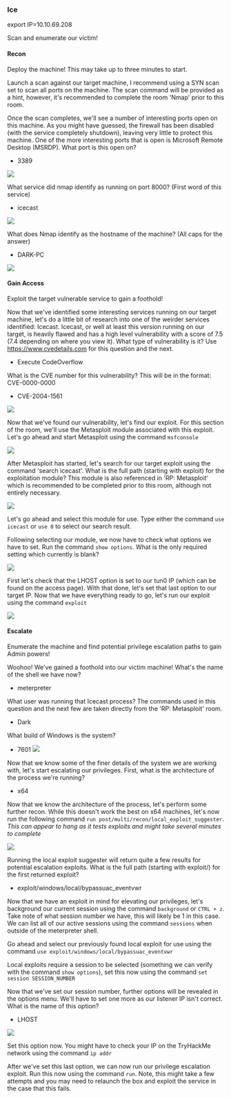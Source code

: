 ### Ice

export IP=10.10.69.208


Scan and enumerate our victim!


#### Recon

Deploy the machine! This may take up to three minutes to start.


Launch a scan against our target machine, I recommend using a SYN scan set to scan all ports on the machine. The scan command will be provided as a hint, however, it's recommended to complete the room 'Nmap' prior to this room. 


Once the scan completes, we'll see a number of interesting ports open on this machine. As you might have guessed, the firewall has been disabled (with the service completely shutdown), leaving very little to protect this machine. One of the more interesting ports that is open is Microsoft Remote Desktop (MSRDP). What port is this open on?
- 3389

![](../../img/Pasted%20image%2020220827082349.png)

What service did nmap identify as running on port 8000? (First word of this service)
- icecast

![](../../img/Pasted%20image%2020220827082402.png)

What does Nmap identify as the hostname of the machine? (All caps for the answer)
- DARK-PC

![](../../img/Pasted%20image%2020220827082429.png)


#### Gain Access

Exploit the target vulnerable service to gain a foothold!


Now that we've identified some interesting services running on our target machine, let's do a little bit of research into one of the weirder services identified: Icecast. Icecast, or well at least this version running on our target, is heavily flawed and has a high level vulnerability with a score of 7.5 (7.4 depending on where you view it). What type of vulnerability is it? Use https://www.cvedetails.com for this question and the next.
- Execute CodeOverflow

What is the CVE number for this vulnerability? This will be in the format: CVE-0000-0000
- CVE-2004-1561

![](../../img/Pasted%20image%2020220827185010.png)

Now that we've found our vulnerability, let's find our exploit. For this section of the room, we'll use the Metasploit module associated with this exploit. Let's go ahead and start Metasploit using the command `msfconsole`

![](../../img/Pasted%20image%2020220827185433.png)


After Metasploit has started, let's search for our target exploit using the command 'search icecast'. What is the full path (starting with exploit) for the exploitation module? This module is also referenced in 'RP: Metasploit' which is recommended to be completed prior to this room, although not entirely necessary. 

![](../../img/Pasted%20image%2020220827185524.png)


Let's go ahead and select this module for use. Type either the command `use icecast` or `use 0` to select our search result.


Following selecting our module, we now have to check what options we have to set. Run the command `show options`. What is the only required setting which currently is blank?

![](../../img/Pasted%20image%2020220827185603.png)


First let's check that the LHOST option is set to our tun0 IP (which can be found on the access page). With that done, let's set that last option to our target IP. Now that we have everything ready to go, let's run our exploit using the command `exploit`

![](../../img/Pasted%20image%2020220827190045.png)

#### Escalate

Enumerate the machine and find potential privilege escalation paths to gain Admin powers!


Woohoo! We've gained a foothold into our victim machine! What's the name of the shell we have now?
- meterpreter

What user was running that Icecast process? The commands used in this question and the next few are taken directly from the 'RP: Metasploit' room.
- Dark


What build of Windows is the system?
- 7601
![](../../img/Pasted%20image%2020220827190156.png)


Now that we know some of the finer details of the system we are working with, let's start escalating our privileges. First, what is the architecture of the process we're running?
- x64


Now that we know the architecture of the process, let's perform some further recon. While this doesn't work the best on x64 machines, let's now run the following command `run post/multi/recon/local_exploit_suggester`. *This can appear to hang as it tests exploits and might take several minutes to complete*

![](../../img/Pasted%20image%2020220827192856.png)


Running the local exploit suggester will return quite a few results for potential escalation exploits. What is the full path (starting with exploit/) for the first returned exploit?
- exploit/windows/local/bypassuac_eventvwr


Now that we have an exploit in mind for elevating our privileges, let's background our current session using the command `background` or `CTRL + z`. Take note of what session number we have, this will likely be 1 in this case. We can list all of our active sessions using the command `sessions` when outside of the meterpreter shell.



Go ahead and select our previously found local exploit for use using the command `use exploit/windows/local/bypassuac_eventvwr`


Local exploits require a session to be selected (something we can verify with the command `show options`), set this now using the command `set session SESSION_NUMBER`


Now that we've set our session number, further options will be revealed in the options menu. We'll have to set one more as our listener IP isn't correct. What is the name of this option?
- LHOST

![](../../img/Pasted%20image%2020220827193105.png)


Set this option now. You might have to check your IP on the TryHackMe network using the command `ip addr`


After we've set this last option, we can now run our privilege escalation exploit. Run this now using the command `run`. Note, this might take a few attempts and you may need to relaunch the box and exploit the service in the case that this fails. 



